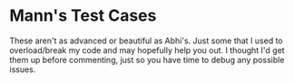 # Mann's Test Cases
These aren't as advanced or beautiful as Abhi's. Just some that I used to overload/break my code and may hopefully help you out. I thought I'd get them up before commenting, just so you have time to debug any possible issues.
